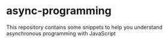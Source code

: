 # async-programming
This repository contains some snippets to help you understand asynchronous programming with JavaScript
